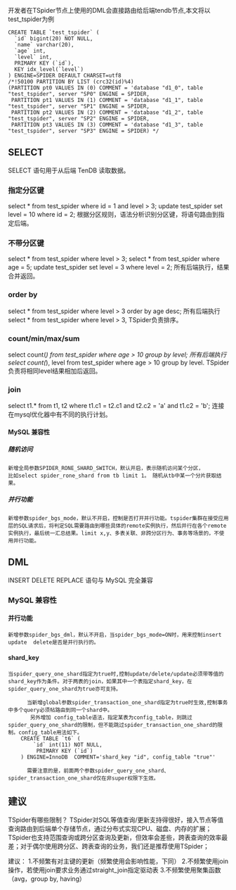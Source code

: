 

开发者在TSpider节点上使用的DML会直接路由给后端tendb节点,本文将以test_tspider为例




```
CREATE TABLE `test_tspider` (
  `id` bigint(20) NOT NULL,
  `name` varchar(20),
  `age` int,
  `level` int,
  PRIMARY KEY (`id`),
  KEY idx_level(`level`)
) ENGINE=SPIDER DEFAULT CHARSET=utf8
/*!50100 PARTITION BY LIST (crc32(id)%4)
(PARTITION pt0 VALUES IN (0) COMMENT = 'database "d1_0", table "test_tspider", server "SP0" ENGINE = SPIDER,
 PARTITION pt1 VALUES IN (1) COMMENT = 'database "d1_1", table "test_tspider", server "SP1" ENGINE = SPIDER,
 PARTITION pt2 VALUES IN (2) COMMENT = 'database "d1_2", table "test_tspider", server "SP2" ENGINE = SPIDER,
 PARTITION pt3 VALUES IN (3) COMMENT = 'database "d1_3", table "test_tspider", server "SP3" ENGINE = SPIDER) */
```


## SELECT

SELECT 语句用于从后端 TenDB 读取数据。


### 指定分区键
select * from test_spider where id = 1 and level > 3; 
update test_spider set level = 10 where id = 2;
根据分区规则，语法分析识别分区键，将语句路由到指定后端。

### 不带分区键
select * from test_spider where level > 3;
select * from test_spider where age = 5;
update test_spider set level = 3 where level = 2;
所有后端执行，结果合并返回。


### order by
select * from test_spider where level > 3 order by age desc;
所有后端执行
select * from test_spider where level > 3, TSpider负责排序。


### count/min/max/sum 
select count(*) from test_spider where age > 10 group by level;
所有后端执行 
select count(*), level from test_spider where age > 10 group by level.
TSpider负责将相同level结果相加后返回。


### join
select t1.* from t1, t2 where t1.c1 = t2.c1 and t2.c2 = 'a' and t1.c2 = 'b';
连接在mysql优化器中有不同的执行计划。



#### MySQL 兼容性

##### 随机访问
```
新增全局参数SPIDER_RONE_SHARD_SWITCH，默认开启，表示随机访问某个分区， 
比如select spider_rone_shard from tb limit 1。 随机从tb中某一个分片获取结果。
```

##### 并行功能

```
新增参数spider_bgs_mode，默认不开启，控制是否打开并行功能。tspider集群在接受应用层的SQL请求后，将判定SQL需要路由到哪些具体的remote实例执行，然后并行在各个remote实例执行，最后统一汇总结果。limit x,y、多表关联、非跨分区行为、事务等场景的，不使用并行功能。
```

## DML
INSERT DELETE  REPLACE 语句与 MySQL 完全兼容

### MySQL 兼容性

#### 并行功能

```
新增参数spider_bgs_dml，默认不开启，当spider_bgs_mode=ON时，用来控制insert  update  delete是否是并行执行的。
```

#### shard_key

```
当spider_query_one_shard指定为true时,控制update/delete/update必须带等值的shard_key作为条件。对于两表的join，如果其中一个表指定shard_key，在spider_query_one_shard为true亦可支持。

      当新增global参数spider_transaction_one_shard指定为true时生效,控制事务中多个query必须帖路由到同一个shard中。
       另外增加 config_table语法，指定某表为config_table，则跳过spider_query_one_shard的限制，但不能跳过spider_transaction_one_shard的限制。config_table用法如下。
    CREATE TABLE `t6` (
        `id` int(11) NOT NULL,
         PRIMARY KEY (`id`)
    ) ENGINE=InnoDB  COMMENT='shard_key "id", config_table "true"'

      需要注意的是，前面两个参数spider_query_one_shard、spider_transaction_one_shard仅在非super权限下生效。
```


## 建议
TSpider有哪些限制？
TSpider对SQL等值查询/更新支持得很好，接入节点等值查询路由到后端单个存储节点，通过分布式实现CPU、磁盘、内存的扩展；TSpider也支持范围查询或跨分区查询及更新，但效率会差些，跨表查询的效率最差；对于偶尔使用跨分区、跨表查询的业务，我们还是推荐使用TSpider；

建议：
1.不频繁有对主键的更新（频繁使用会影响性能，下同）
2.不频繁使用join操作，若使用join要求业务通过straight_join指定驱动表
3.不频繁使用聚集函数（avg，group by, having）